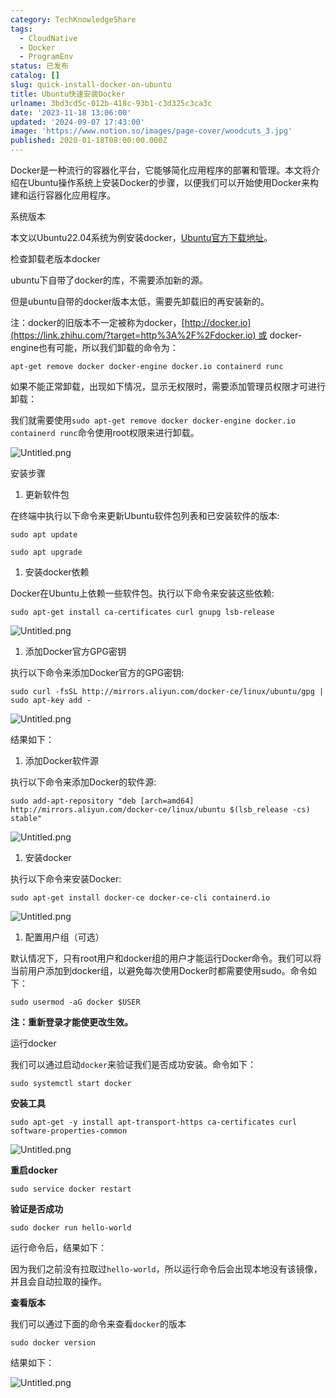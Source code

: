 ```yaml
---
category: TechKnowledgeShare
tags:
  - CloudNative
  - Docker
  - ProgramEnv
status: 已发布
catalog: []
slug: quick-install-docker-on-ubuntu
title: Ubuntu快速安装Docker
urlname: 3bd3cd5c-012b-418c-93b1-c3d325c3ca3c
date: '2023-11-18 13:06:00'
updated: '2024-09-07 17:43:00'
image: 'https://www.notion.so/images/page-cover/woodcuts_3.jpg'
published: 2020-01-18T08:00:00.000Z
---
```


Docker是一种流行的容器化平台，它能够简化应用程序的部署和管理。本文将介绍在Ubuntu操作系统上安装Docker的步骤，以便我们可以开始使用Docker来构建和运行容器化应用程序。


系统版本


本文以Ubuntu22.04系统为例安装docker，[Ubuntu官方下载地址](https://link.zhihu.com/?target=https%3A%2F%2Fubuntu.com%2Fdownload)。


检查卸载老版本docker


ubuntu下自带了docker的库，不需要添加新的源。


但是ubuntu自带的docker版本太低，需要先卸载旧的再安装新的。


注：docker的旧版本不一定被称为docker，[http://docker.io](https://link.zhihu.com/?target=http%3A%2F%2Fdocker.io) 或 docker-engine也有可能，所以我们卸载的命令为：


`apt-get remove docker docker-engine docker.io containerd runc`


如果不能正常卸载，出现如下情况，显示无权限时，需要添加管理员权限才可进行卸载：


我们就需要使用`sudo apt-get remove docker docker-engine docker.io containerd runc`命令使用root权限来进行卸载。


![Untitled.png](https://prod-files-secure.s3.us-west-2.amazonaws.com/5d24fe63-e567-4804-86f9-9fdc62e13082/39952d0f-7851-4550-b715-72a33876c773/Untitled.png?X-Amz-Algorithm=AWS4-HMAC-SHA256&X-Amz-Content-Sha256=UNSIGNED-PAYLOAD&X-Amz-Credential=ASIAZI2LB466XBHDCAVA%2F20250304%2Fus-west-2%2Fs3%2Faws4_request&X-Amz-Date=20250304T053905Z&X-Amz-Expires=3600&X-Amz-Security-Token=IQoJb3JpZ2luX2VjEK7%2F%2F%2F%2F%2F%2F%2F%2F%2F%2FwEaCXVzLXdlc3QtMiJHMEUCIQDgYNZBmAoMhkgQlS93L0StdYn9bntihOlj3xZzpWXeoAIgBZmp1p8n%2FPGkA21gXSr%2FmHi9PhCxuL6E%2BY9YJg67W9MqiAQI5%2F%2F%2F%2F%2F%2F%2F%2F%2F%2F%2FARAAGgw2Mzc0MjMxODM4MDUiDL6LnHY03OANsJtdnCrcA3pjhKND6F5BhIsUB2GfOGuF8LYh%2BteVL4M3lO3Dlhz20uRc5OkNnmUBq3dnw8hYoVTe10bp09e3rzI5fUkls0wvJWRQlmg555HzFstBgfJXlAxYGNX6cvOPHiiE6xL5M0wnHzAXC6EEN0ivHMj27T0QWAsrN6sfBSKrnhPXPri5G%2B05ZKK%2FI0JTCe7CNxyM%2F0o8M0axK8r1ccHNobqYmM7bFrszPP5JKTaY7u8K%2FFINcsOCI2m8Tl4cP6Ly2r4iIJuB6%2F8Rwd0T%2BlkwrCdJHRDPek5Fv0V5bWqmcsYNcpfV%2B7CGE5CeRTJGArdTS%2FR2f3ne0xkuSzOOvCg3XA%2FHVC3L4foX6r52CA60nmjRLk2CLCdT9BMS1mwR657JepDUIGCTJ%2FajRYZNsSNYMoUgTVO3jMM7ENewgQqEg6ywm9Ie6hzrZKP0wJn%2Fo124q9eSaGxyiM%2Bjv0%2Bb9qAHzsatNv%2BMBIdxYapwklfGOoG82PYzZhcn78N6q0Lcmh764%2BsqOFFxnQLpR5h34rWTRm9jpmkil9wfsjnzzuJqFuuAmd521Tm6v%2BuqTm3M1jtYO9BUcIR5NMU2TkdONP%2F5eRYy8%2B6AbHGf%2FwG%2BOTmRO%2FsmjK3FvXKgA3FaIwzuK9eNMPGdmr4GOqUBPaCmbCm4PCEeGtVUYC5gMw%2FlBIT5yDYc9IK08wdAnWLtPIC4ipCNV8cfQoDbxaNj4qfQmIrtfcR8AF5aWNVr6LyJh9vTyUxDBAA5q4xDNHL8iUuymHO6h3eKLj4v82Q2%2BFY8DA%2F%2FI%2BGzf4308bq9QmpDeAQm6iyiTFFF3gkjWUfL7%2F7Kice7zEWhxUl%2F%2BKJHMegaXepRi4786yfoVYDwkwyXYl5C&X-Amz-Signature=32a4eb95ce160bec9d7739f8a431c109550c986fe712e95064a3b02ce12f80c7&X-Amz-SignedHeaders=host&x-id=GetObject)


安装步骤

1. 更新软件包

在终端中执行以下命令来更新Ubuntu软件包列表和已安装软件的版本:


`sudo apt update`


`sudo apt upgrade`

1. 安装docker依赖

Docker在Ubuntu上依赖一些软件包。执行以下命令来安装这些依赖:


`sudo apt-get install ca-certificates curl gnupg lsb-release`


![Untitled.png](https://prod-files-secure.s3.us-west-2.amazonaws.com/5d24fe63-e567-4804-86f9-9fdc62e13082/b5a549a8-6621-4824-a151-93e8b0592f14/Untitled.png?X-Amz-Algorithm=AWS4-HMAC-SHA256&X-Amz-Content-Sha256=UNSIGNED-PAYLOAD&X-Amz-Credential=ASIAZI2LB466XBHDCAVA%2F20250304%2Fus-west-2%2Fs3%2Faws4_request&X-Amz-Date=20250304T053905Z&X-Amz-Expires=3600&X-Amz-Security-Token=IQoJb3JpZ2luX2VjEK7%2F%2F%2F%2F%2F%2F%2F%2F%2F%2FwEaCXVzLXdlc3QtMiJHMEUCIQDgYNZBmAoMhkgQlS93L0StdYn9bntihOlj3xZzpWXeoAIgBZmp1p8n%2FPGkA21gXSr%2FmHi9PhCxuL6E%2BY9YJg67W9MqiAQI5%2F%2F%2F%2F%2F%2F%2F%2F%2F%2F%2FARAAGgw2Mzc0MjMxODM4MDUiDL6LnHY03OANsJtdnCrcA3pjhKND6F5BhIsUB2GfOGuF8LYh%2BteVL4M3lO3Dlhz20uRc5OkNnmUBq3dnw8hYoVTe10bp09e3rzI5fUkls0wvJWRQlmg555HzFstBgfJXlAxYGNX6cvOPHiiE6xL5M0wnHzAXC6EEN0ivHMj27T0QWAsrN6sfBSKrnhPXPri5G%2B05ZKK%2FI0JTCe7CNxyM%2F0o8M0axK8r1ccHNobqYmM7bFrszPP5JKTaY7u8K%2FFINcsOCI2m8Tl4cP6Ly2r4iIJuB6%2F8Rwd0T%2BlkwrCdJHRDPek5Fv0V5bWqmcsYNcpfV%2B7CGE5CeRTJGArdTS%2FR2f3ne0xkuSzOOvCg3XA%2FHVC3L4foX6r52CA60nmjRLk2CLCdT9BMS1mwR657JepDUIGCTJ%2FajRYZNsSNYMoUgTVO3jMM7ENewgQqEg6ywm9Ie6hzrZKP0wJn%2Fo124q9eSaGxyiM%2Bjv0%2Bb9qAHzsatNv%2BMBIdxYapwklfGOoG82PYzZhcn78N6q0Lcmh764%2BsqOFFxnQLpR5h34rWTRm9jpmkil9wfsjnzzuJqFuuAmd521Tm6v%2BuqTm3M1jtYO9BUcIR5NMU2TkdONP%2F5eRYy8%2B6AbHGf%2FwG%2BOTmRO%2FsmjK3FvXKgA3FaIwzuK9eNMPGdmr4GOqUBPaCmbCm4PCEeGtVUYC5gMw%2FlBIT5yDYc9IK08wdAnWLtPIC4ipCNV8cfQoDbxaNj4qfQmIrtfcR8AF5aWNVr6LyJh9vTyUxDBAA5q4xDNHL8iUuymHO6h3eKLj4v82Q2%2BFY8DA%2F%2FI%2BGzf4308bq9QmpDeAQm6iyiTFFF3gkjWUfL7%2F7Kice7zEWhxUl%2F%2BKJHMegaXepRi4786yfoVYDwkwyXYl5C&X-Amz-Signature=edc7d944f79046c441b0d7ff84297261dc1235206ab2d3141402d48d4d5e2602&X-Amz-SignedHeaders=host&x-id=GetObject)

1. 添加Docker官方GPG密钥

执行以下命令来添加Docker官方的GPG密钥:


`sudo curl -fsSL http://mirrors.aliyun.com/docker-ce/linux/ubuntu/gpg | sudo apt-key add -`


![Untitled.png](https://prod-files-secure.s3.us-west-2.amazonaws.com/5d24fe63-e567-4804-86f9-9fdc62e13082/98014b5e-f5b7-4b16-804e-ab6917971bd3/Untitled.png?X-Amz-Algorithm=AWS4-HMAC-SHA256&X-Amz-Content-Sha256=UNSIGNED-PAYLOAD&X-Amz-Credential=ASIAZI2LB466XBHDCAVA%2F20250304%2Fus-west-2%2Fs3%2Faws4_request&X-Amz-Date=20250304T053905Z&X-Amz-Expires=3600&X-Amz-Security-Token=IQoJb3JpZ2luX2VjEK7%2F%2F%2F%2F%2F%2F%2F%2F%2F%2FwEaCXVzLXdlc3QtMiJHMEUCIQDgYNZBmAoMhkgQlS93L0StdYn9bntihOlj3xZzpWXeoAIgBZmp1p8n%2FPGkA21gXSr%2FmHi9PhCxuL6E%2BY9YJg67W9MqiAQI5%2F%2F%2F%2F%2F%2F%2F%2F%2F%2F%2FARAAGgw2Mzc0MjMxODM4MDUiDL6LnHY03OANsJtdnCrcA3pjhKND6F5BhIsUB2GfOGuF8LYh%2BteVL4M3lO3Dlhz20uRc5OkNnmUBq3dnw8hYoVTe10bp09e3rzI5fUkls0wvJWRQlmg555HzFstBgfJXlAxYGNX6cvOPHiiE6xL5M0wnHzAXC6EEN0ivHMj27T0QWAsrN6sfBSKrnhPXPri5G%2B05ZKK%2FI0JTCe7CNxyM%2F0o8M0axK8r1ccHNobqYmM7bFrszPP5JKTaY7u8K%2FFINcsOCI2m8Tl4cP6Ly2r4iIJuB6%2F8Rwd0T%2BlkwrCdJHRDPek5Fv0V5bWqmcsYNcpfV%2B7CGE5CeRTJGArdTS%2FR2f3ne0xkuSzOOvCg3XA%2FHVC3L4foX6r52CA60nmjRLk2CLCdT9BMS1mwR657JepDUIGCTJ%2FajRYZNsSNYMoUgTVO3jMM7ENewgQqEg6ywm9Ie6hzrZKP0wJn%2Fo124q9eSaGxyiM%2Bjv0%2Bb9qAHzsatNv%2BMBIdxYapwklfGOoG82PYzZhcn78N6q0Lcmh764%2BsqOFFxnQLpR5h34rWTRm9jpmkil9wfsjnzzuJqFuuAmd521Tm6v%2BuqTm3M1jtYO9BUcIR5NMU2TkdONP%2F5eRYy8%2B6AbHGf%2FwG%2BOTmRO%2FsmjK3FvXKgA3FaIwzuK9eNMPGdmr4GOqUBPaCmbCm4PCEeGtVUYC5gMw%2FlBIT5yDYc9IK08wdAnWLtPIC4ipCNV8cfQoDbxaNj4qfQmIrtfcR8AF5aWNVr6LyJh9vTyUxDBAA5q4xDNHL8iUuymHO6h3eKLj4v82Q2%2BFY8DA%2F%2FI%2BGzf4308bq9QmpDeAQm6iyiTFFF3gkjWUfL7%2F7Kice7zEWhxUl%2F%2BKJHMegaXepRi4786yfoVYDwkwyXYl5C&X-Amz-Signature=57ac494830b463a9beebcfed9f88d7fd89dbd80b185e7bdb640d3c3619da5757&X-Amz-SignedHeaders=host&x-id=GetObject)


结果如下：

1. 添加Docker软件源

执行以下命令来添加Docker的软件源:


`sudo add-apt-repository "deb [arch=amd64] http://mirrors.aliyun.com/docker-ce/linux/ubuntu $(lsb_release -cs) stable"`


![Untitled.png](https://prod-files-secure.s3.us-west-2.amazonaws.com/5d24fe63-e567-4804-86f9-9fdc62e13082/7fc5bdbe-9d4c-48b8-ba03-3309380f47ba/Untitled.png?X-Amz-Algorithm=AWS4-HMAC-SHA256&X-Amz-Content-Sha256=UNSIGNED-PAYLOAD&X-Amz-Credential=ASIAZI2LB466XBHDCAVA%2F20250304%2Fus-west-2%2Fs3%2Faws4_request&X-Amz-Date=20250304T053905Z&X-Amz-Expires=3600&X-Amz-Security-Token=IQoJb3JpZ2luX2VjEK7%2F%2F%2F%2F%2F%2F%2F%2F%2F%2FwEaCXVzLXdlc3QtMiJHMEUCIQDgYNZBmAoMhkgQlS93L0StdYn9bntihOlj3xZzpWXeoAIgBZmp1p8n%2FPGkA21gXSr%2FmHi9PhCxuL6E%2BY9YJg67W9MqiAQI5%2F%2F%2F%2F%2F%2F%2F%2F%2F%2F%2FARAAGgw2Mzc0MjMxODM4MDUiDL6LnHY03OANsJtdnCrcA3pjhKND6F5BhIsUB2GfOGuF8LYh%2BteVL4M3lO3Dlhz20uRc5OkNnmUBq3dnw8hYoVTe10bp09e3rzI5fUkls0wvJWRQlmg555HzFstBgfJXlAxYGNX6cvOPHiiE6xL5M0wnHzAXC6EEN0ivHMj27T0QWAsrN6sfBSKrnhPXPri5G%2B05ZKK%2FI0JTCe7CNxyM%2F0o8M0axK8r1ccHNobqYmM7bFrszPP5JKTaY7u8K%2FFINcsOCI2m8Tl4cP6Ly2r4iIJuB6%2F8Rwd0T%2BlkwrCdJHRDPek5Fv0V5bWqmcsYNcpfV%2B7CGE5CeRTJGArdTS%2FR2f3ne0xkuSzOOvCg3XA%2FHVC3L4foX6r52CA60nmjRLk2CLCdT9BMS1mwR657JepDUIGCTJ%2FajRYZNsSNYMoUgTVO3jMM7ENewgQqEg6ywm9Ie6hzrZKP0wJn%2Fo124q9eSaGxyiM%2Bjv0%2Bb9qAHzsatNv%2BMBIdxYapwklfGOoG82PYzZhcn78N6q0Lcmh764%2BsqOFFxnQLpR5h34rWTRm9jpmkil9wfsjnzzuJqFuuAmd521Tm6v%2BuqTm3M1jtYO9BUcIR5NMU2TkdONP%2F5eRYy8%2B6AbHGf%2FwG%2BOTmRO%2FsmjK3FvXKgA3FaIwzuK9eNMPGdmr4GOqUBPaCmbCm4PCEeGtVUYC5gMw%2FlBIT5yDYc9IK08wdAnWLtPIC4ipCNV8cfQoDbxaNj4qfQmIrtfcR8AF5aWNVr6LyJh9vTyUxDBAA5q4xDNHL8iUuymHO6h3eKLj4v82Q2%2BFY8DA%2F%2FI%2BGzf4308bq9QmpDeAQm6iyiTFFF3gkjWUfL7%2F7Kice7zEWhxUl%2F%2BKJHMegaXepRi4786yfoVYDwkwyXYl5C&X-Amz-Signature=85e6cea1221c440a44dd918d4297cc58f78d6ce2ec3cba0fab2fb85c2f8ce04f&X-Amz-SignedHeaders=host&x-id=GetObject)

1. 安装docker

执行以下命令来安装Docker:


`sudo apt-get install docker-ce docker-ce-cli containerd.io`


![Untitled.png](https://prod-files-secure.s3.us-west-2.amazonaws.com/5d24fe63-e567-4804-86f9-9fdc62e13082/d5ede442-ffc5-49c3-a76a-76559a797244/Untitled.png?X-Amz-Algorithm=AWS4-HMAC-SHA256&X-Amz-Content-Sha256=UNSIGNED-PAYLOAD&X-Amz-Credential=ASIAZI2LB466XBHDCAVA%2F20250304%2Fus-west-2%2Fs3%2Faws4_request&X-Amz-Date=20250304T053905Z&X-Amz-Expires=3600&X-Amz-Security-Token=IQoJb3JpZ2luX2VjEK7%2F%2F%2F%2F%2F%2F%2F%2F%2F%2FwEaCXVzLXdlc3QtMiJHMEUCIQDgYNZBmAoMhkgQlS93L0StdYn9bntihOlj3xZzpWXeoAIgBZmp1p8n%2FPGkA21gXSr%2FmHi9PhCxuL6E%2BY9YJg67W9MqiAQI5%2F%2F%2F%2F%2F%2F%2F%2F%2F%2F%2FARAAGgw2Mzc0MjMxODM4MDUiDL6LnHY03OANsJtdnCrcA3pjhKND6F5BhIsUB2GfOGuF8LYh%2BteVL4M3lO3Dlhz20uRc5OkNnmUBq3dnw8hYoVTe10bp09e3rzI5fUkls0wvJWRQlmg555HzFstBgfJXlAxYGNX6cvOPHiiE6xL5M0wnHzAXC6EEN0ivHMj27T0QWAsrN6sfBSKrnhPXPri5G%2B05ZKK%2FI0JTCe7CNxyM%2F0o8M0axK8r1ccHNobqYmM7bFrszPP5JKTaY7u8K%2FFINcsOCI2m8Tl4cP6Ly2r4iIJuB6%2F8Rwd0T%2BlkwrCdJHRDPek5Fv0V5bWqmcsYNcpfV%2B7CGE5CeRTJGArdTS%2FR2f3ne0xkuSzOOvCg3XA%2FHVC3L4foX6r52CA60nmjRLk2CLCdT9BMS1mwR657JepDUIGCTJ%2FajRYZNsSNYMoUgTVO3jMM7ENewgQqEg6ywm9Ie6hzrZKP0wJn%2Fo124q9eSaGxyiM%2Bjv0%2Bb9qAHzsatNv%2BMBIdxYapwklfGOoG82PYzZhcn78N6q0Lcmh764%2BsqOFFxnQLpR5h34rWTRm9jpmkil9wfsjnzzuJqFuuAmd521Tm6v%2BuqTm3M1jtYO9BUcIR5NMU2TkdONP%2F5eRYy8%2B6AbHGf%2FwG%2BOTmRO%2FsmjK3FvXKgA3FaIwzuK9eNMPGdmr4GOqUBPaCmbCm4PCEeGtVUYC5gMw%2FlBIT5yDYc9IK08wdAnWLtPIC4ipCNV8cfQoDbxaNj4qfQmIrtfcR8AF5aWNVr6LyJh9vTyUxDBAA5q4xDNHL8iUuymHO6h3eKLj4v82Q2%2BFY8DA%2F%2FI%2BGzf4308bq9QmpDeAQm6iyiTFFF3gkjWUfL7%2F7Kice7zEWhxUl%2F%2BKJHMegaXepRi4786yfoVYDwkwyXYl5C&X-Amz-Signature=7457dfa005083ec9cb02a9ee2f933fe084576e6fe41793849a7a761a38b7be0d&X-Amz-SignedHeaders=host&x-id=GetObject)

1. 配置用户组（可选）

默认情况下，只有root用户和docker组的用户才能运行Docker命令。我们可以将当前用户添加到docker组，以避免每次使用Docker时都需要使用sudo。命令如下：


`sudo usermod -aG docker $USER`


**注：重新登录才能使更改生效。**


运行docker


我们可以通过启动`docker`来验证我们是否成功安装。命令如下：


`sudo systemctl start docker`


**安装工具**


`sudo apt-get -y install apt-transport-https ca-certificates curl software-properties-common`


![Untitled.png](https://prod-files-secure.s3.us-west-2.amazonaws.com/5d24fe63-e567-4804-86f9-9fdc62e13082/0c3615c1-94db-46f5-9743-68bb221a9964/Untitled.png?X-Amz-Algorithm=AWS4-HMAC-SHA256&X-Amz-Content-Sha256=UNSIGNED-PAYLOAD&X-Amz-Credential=ASIAZI2LB466XBHDCAVA%2F20250304%2Fus-west-2%2Fs3%2Faws4_request&X-Amz-Date=20250304T053905Z&X-Amz-Expires=3600&X-Amz-Security-Token=IQoJb3JpZ2luX2VjEK7%2F%2F%2F%2F%2F%2F%2F%2F%2F%2FwEaCXVzLXdlc3QtMiJHMEUCIQDgYNZBmAoMhkgQlS93L0StdYn9bntihOlj3xZzpWXeoAIgBZmp1p8n%2FPGkA21gXSr%2FmHi9PhCxuL6E%2BY9YJg67W9MqiAQI5%2F%2F%2F%2F%2F%2F%2F%2F%2F%2F%2FARAAGgw2Mzc0MjMxODM4MDUiDL6LnHY03OANsJtdnCrcA3pjhKND6F5BhIsUB2GfOGuF8LYh%2BteVL4M3lO3Dlhz20uRc5OkNnmUBq3dnw8hYoVTe10bp09e3rzI5fUkls0wvJWRQlmg555HzFstBgfJXlAxYGNX6cvOPHiiE6xL5M0wnHzAXC6EEN0ivHMj27T0QWAsrN6sfBSKrnhPXPri5G%2B05ZKK%2FI0JTCe7CNxyM%2F0o8M0axK8r1ccHNobqYmM7bFrszPP5JKTaY7u8K%2FFINcsOCI2m8Tl4cP6Ly2r4iIJuB6%2F8Rwd0T%2BlkwrCdJHRDPek5Fv0V5bWqmcsYNcpfV%2B7CGE5CeRTJGArdTS%2FR2f3ne0xkuSzOOvCg3XA%2FHVC3L4foX6r52CA60nmjRLk2CLCdT9BMS1mwR657JepDUIGCTJ%2FajRYZNsSNYMoUgTVO3jMM7ENewgQqEg6ywm9Ie6hzrZKP0wJn%2Fo124q9eSaGxyiM%2Bjv0%2Bb9qAHzsatNv%2BMBIdxYapwklfGOoG82PYzZhcn78N6q0Lcmh764%2BsqOFFxnQLpR5h34rWTRm9jpmkil9wfsjnzzuJqFuuAmd521Tm6v%2BuqTm3M1jtYO9BUcIR5NMU2TkdONP%2F5eRYy8%2B6AbHGf%2FwG%2BOTmRO%2FsmjK3FvXKgA3FaIwzuK9eNMPGdmr4GOqUBPaCmbCm4PCEeGtVUYC5gMw%2FlBIT5yDYc9IK08wdAnWLtPIC4ipCNV8cfQoDbxaNj4qfQmIrtfcR8AF5aWNVr6LyJh9vTyUxDBAA5q4xDNHL8iUuymHO6h3eKLj4v82Q2%2BFY8DA%2F%2FI%2BGzf4308bq9QmpDeAQm6iyiTFFF3gkjWUfL7%2F7Kice7zEWhxUl%2F%2BKJHMegaXepRi4786yfoVYDwkwyXYl5C&X-Amz-Signature=e2894c870f2494f393f2477d132c4ea0dac2fb80ee4190b9bca19a46bbbda0fc&X-Amz-SignedHeaders=host&x-id=GetObject)


**重启docker**


`sudo service docker restart`


**验证是否成功**


`sudo docker run hello-world`


运行命令后，结果如下：


因为我们之前没有拉取过`hello-world`，所以运行命令后会出现本地没有该镜像，并且会自动拉取的操作。


**查看版本**


我们可以通过下面的命令来查看`docker`的版本


`sudo docker version`


结果如下：


![Untitled.png](https://prod-files-secure.s3.us-west-2.amazonaws.com/5d24fe63-e567-4804-86f9-9fdc62e13082/efdb509a-3c1e-41a3-91ee-a1bd88793688/Untitled.png?X-Amz-Algorithm=AWS4-HMAC-SHA256&X-Amz-Content-Sha256=UNSIGNED-PAYLOAD&X-Amz-Credential=ASIAZI2LB466XBHDCAVA%2F20250304%2Fus-west-2%2Fs3%2Faws4_request&X-Amz-Date=20250304T053905Z&X-Amz-Expires=3600&X-Amz-Security-Token=IQoJb3JpZ2luX2VjEK7%2F%2F%2F%2F%2F%2F%2F%2F%2F%2FwEaCXVzLXdlc3QtMiJHMEUCIQDgYNZBmAoMhkgQlS93L0StdYn9bntihOlj3xZzpWXeoAIgBZmp1p8n%2FPGkA21gXSr%2FmHi9PhCxuL6E%2BY9YJg67W9MqiAQI5%2F%2F%2F%2F%2F%2F%2F%2F%2F%2F%2FARAAGgw2Mzc0MjMxODM4MDUiDL6LnHY03OANsJtdnCrcA3pjhKND6F5BhIsUB2GfOGuF8LYh%2BteVL4M3lO3Dlhz20uRc5OkNnmUBq3dnw8hYoVTe10bp09e3rzI5fUkls0wvJWRQlmg555HzFstBgfJXlAxYGNX6cvOPHiiE6xL5M0wnHzAXC6EEN0ivHMj27T0QWAsrN6sfBSKrnhPXPri5G%2B05ZKK%2FI0JTCe7CNxyM%2F0o8M0axK8r1ccHNobqYmM7bFrszPP5JKTaY7u8K%2FFINcsOCI2m8Tl4cP6Ly2r4iIJuB6%2F8Rwd0T%2BlkwrCdJHRDPek5Fv0V5bWqmcsYNcpfV%2B7CGE5CeRTJGArdTS%2FR2f3ne0xkuSzOOvCg3XA%2FHVC3L4foX6r52CA60nmjRLk2CLCdT9BMS1mwR657JepDUIGCTJ%2FajRYZNsSNYMoUgTVO3jMM7ENewgQqEg6ywm9Ie6hzrZKP0wJn%2Fo124q9eSaGxyiM%2Bjv0%2Bb9qAHzsatNv%2BMBIdxYapwklfGOoG82PYzZhcn78N6q0Lcmh764%2BsqOFFxnQLpR5h34rWTRm9jpmkil9wfsjnzzuJqFuuAmd521Tm6v%2BuqTm3M1jtYO9BUcIR5NMU2TkdONP%2F5eRYy8%2B6AbHGf%2FwG%2BOTmRO%2FsmjK3FvXKgA3FaIwzuK9eNMPGdmr4GOqUBPaCmbCm4PCEeGtVUYC5gMw%2FlBIT5yDYc9IK08wdAnWLtPIC4ipCNV8cfQoDbxaNj4qfQmIrtfcR8AF5aWNVr6LyJh9vTyUxDBAA5q4xDNHL8iUuymHO6h3eKLj4v82Q2%2BFY8DA%2F%2FI%2BGzf4308bq9QmpDeAQm6iyiTFFF3gkjWUfL7%2F7Kice7zEWhxUl%2F%2BKJHMegaXepRi4786yfoVYDwkwyXYl5C&X-Amz-Signature=931bdcefb11d892d7ef33374fb2b695e068ee61a010fa4151db3b7f84388bc3d&X-Amz-SignedHeaders=host&x-id=GetObject)

